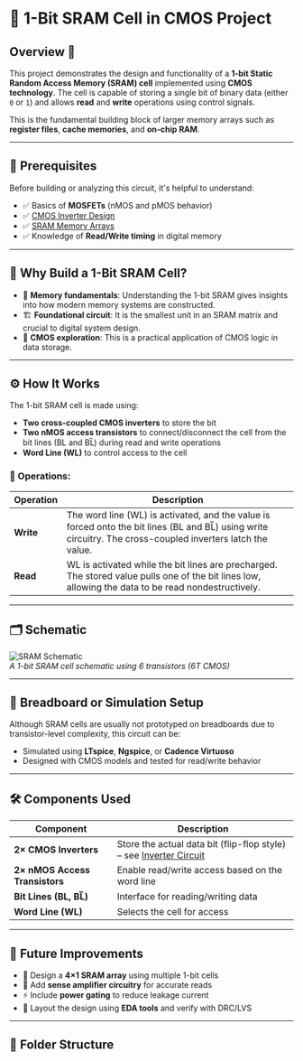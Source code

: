 # 🧠 1-Bit SRAM Cell in CMOS Project  

## Overview 🧩  
This project demonstrates the design and functionality of a **1-bit Static Random Access Memory (SRAM) cell** implemented using **CMOS technology**. The cell is capable of storing a single bit of binary data (either `0` or `1`) and allows **read** and **write** operations using control signals.

This is the fundamental building block of larger memory arrays such as **register files**, **cache memories**, and **on-chip RAM**.

---

## 📌 Prerequisites  
Before building or analyzing this circuit, it's helpful to understand:  
- ✅ Basics of **MOSFETs** (nMOS and pMOS behavior)  
- ✅ [CMOS Inverter Design](../../Digital_Circuit/Logic_Gates/CMOS_Logic_Gates/CMOS_Inverter)  
- ✅ [SRAM Memory Arrays](../SRAM_Memory)  
- ✅ Knowledge of **Read/Write timing** in digital memory  

---

## 🧠 Why Build a 1-Bit SRAM Cell?  
- 🔬 **Memory fundamentals**: Understanding the 1-bit SRAM gives insights into how modern memory systems are constructed.  
- 🏗️ **Foundational circuit**: It is the smallest unit in an SRAM matrix and crucial to digital system design.  
- 🧪 **CMOS exploration**: This is a practical application of CMOS logic in data storage.  

---

## ⚙️ How It Works  

The 1-bit SRAM cell is made using:  
- **Two cross-coupled CMOS inverters** to store the bit  
- **Two nMOS access transistors** to connect/disconnect the cell from the bit lines (BL and BL̅) during read and write operations  
- **Word Line (WL)** to control access to the cell

### 🧾 Operations:

| Operation | Description |
|----------|-------------|
| **Write** | The word line (WL) is activated, and the value is forced onto the bit lines (BL and BL̅) using write circuitry. The cross-coupled inverters latch the value. |
| **Read** | WL is activated while the bit lines are precharged. The stored value pulls one of the bit lines low, allowing the data to be read nondestructively. |

---

## 🗂️ Schematic  

![SRAM Schematic](./sram_schematic.png)  
*A 1-bit SRAM cell schematic using 6 transistors (6T CMOS)*

---

## 🔌 Breadboard or Simulation Setup  

Although SRAM cells are usually not prototyped on breadboards due to transistor-level complexity, this circuit can be:  
- Simulated using **LTspice**, **Ngspice**, or **Cadence Virtuoso**  
- Designed with CMOS models and tested for read/write behavior

---

## 🛠 Components Used  

| Component | Description |
|----------|-------------|
| **2× CMOS Inverters** | Store the actual data bit (flip-flop style) – see [Inverter Circuit](../CMOS_Inverter) |
| **2× nMOS Access Transistors** | Enable read/write access based on the word line |
| **Bit Lines (BL, BL̅)** | Interface for reading/writing data |
| **Word Line (WL)** | Selects the cell for access |

---

## 🔮 Future Improvements  
- 🔁 Design a **4×1 SRAM array** using multiple 1-bit cells  
- 🧱 Add **sense amplifier circuitry** for accurate reads  
- ⚡ Include **power gating** to reduce leakage current  
- 📐 Layout the design using **EDA tools** and verify with DRC/LVS  

---

## 📂 Folder Structure  
